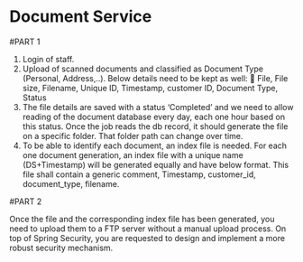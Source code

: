 # Document Service 

#PART 1

1) Login of staff.
2) Upload of scanned documents and classified as Document Type (Personal, Address,..). Below
details need to be kept as well:
 File, File size, Filename, Unique ID, Timestamp, customer ID, Document Type, Status
3) The file details are saved with a status ‘Completed’ and we need to allow reading of the
document database every day, each one hour based on this status.
Once the job reads the db record, it should generate the file on a specific folder. That folder
path can change over time.
4) To be able to identify each document, an index file is needed. For each one document
generation, an index file with a unique name (DS+Timestamp) will be generated equally and
have below format.
This file shall contain a generic comment, Timestamp, customer_id, document_type, filename.

#PART 2

Once the file and the corresponding index file has been generated, you need to upload them to a FTP
server without a manual upload process.
On top of Spring Security, you are requested to design and implement a more robust security
mechanism.
